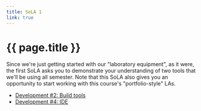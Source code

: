 ```yaml
---
title: SoLA 1
link: true
---
```

# {{ page.title }}

Since we're just getting started with our "laboratory equipment", as it were, the first SoLA asks you to demonstrate your understanding of two tools that we'll be using all semester. Note that this SoLA also gives you an opportunity to start working with this course's "portfolio-style" LAs.

* [Development #2: Build tools](https://www.gradescope.com/courses/818402/assignments/4927811)
* [Development #4: IDE](https://www.gradescope.com/courses/818402/assignments/4927696)

